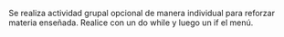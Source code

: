 Se realiza actividad grupal opcional de manera individual para reforzar materia enseñada.
Realice con un do while y luego un if el menú. 
